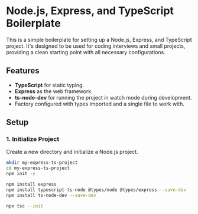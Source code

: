 # Node.js, Express, and TypeScript Boilerplate

This is a simple boilerplate for setting up a Node.js, Express, and TypeScript project. It's designed to be used for coding interviews and small projects, providing a clean starting point with all necessary configurations.

## Features

- **TypeScript** for static typing.
- **Express** as the web framework.
- **ts-node-dev** for running the project in watch mode during development.
- Factory configured with types imported and a single file to work with.

## Setup

### 1. Initialize Project

Create a new directory and initialize a Node.js project.

```sh
mkdir my-express-ts-project
cd my-express-ts-project
npm init -y

npm install express
npm install typescript ts-node @types/node @types/express --save-dev
npm install ts-node-dev --save-dev

npx tsc --init
